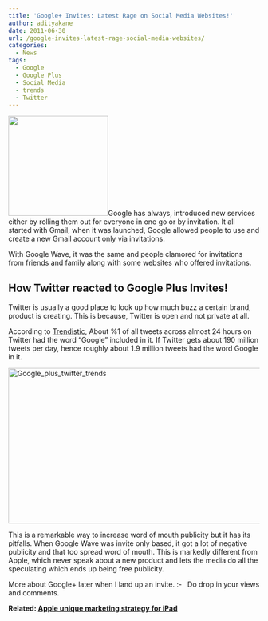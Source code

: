 ```yaml
---
title: 'Google+ Invites: Latest Rage on Social Media Websites!'
author: adityakane
date: 2011-06-30
url: /google-invites-latest-rage-social-media-websites/
categories:
  - News
tags:
  - Google
  - Google Plus
  - Social Media
  - trends
  - Twitter
---
```

[<img class="alignright size-thumbnail wp-image-41535" title="Google_plus.png" src="http://cdn.devilsworkshop.org/files/2011/06/Google_plus-200x200.png" alt="" width="200" height="200" />][1]Google has always, introduced new services either by rolling them out for everyone in one go or by invitation. It all started with Gmail, when it was launched, Google allowed people to use and create a new Gmail account only via invitations.

With Google Wave, it was the same and people clamored for invitations from friends and family along with some websites who offered invitations.

## How Twitter reacted to Google Plus Invites!

Twitter is usually a good place to look up how much buzz a certain brand, product is creating. This is because, Twitter is open and not private at all.

According to <a href="http://trendistic.com" onclick="_gaq.push(['_trackEvent', 'outbound-article', 'http://trendistic.com', 'Trendistic']);" >Trendistic</a>, About %1 of all tweets across almost 24 hours on Twitter had the word “Google” included in it. If Twitter gets about 190 million tweets per day, hence roughly about 1.9 million tweets had the word Google in it.

[<img style="background-image: none; padding-left: 0px; padding-right: 0px; display: inline; padding-top: 0px; border: 0px;" title="Google_plus_twitter_trends" src="http://cdn.devilsworkshop.org/files/2011/06/Google_plus_twitter_trends_thumb.png" border="0" alt="Google_plus_twitter_trends" width="570" height="311" />][2]

This is a remarkable way to increase word of mouth publicity but it has its pitfalls. When Google Wave was invite only based, it got a lot of negative publicity and that too spread word of mouth. This is markedly different from Apple, which never speak about a new product and lets the media do all the speculating which ends up being free publicity.

More about Google+ later when I land up an invite. <img src="http://devilsworkshop.org/wp-includes/images/smilies/simple-smile.png" alt=":-)" class="wp-smiley" style="height: 1em; max-height: 1em;" />  Do drop in your views and comments.

**Related: [Apple unique marketing strategy for iPad][3]**

 [1]: http://cdn.devilsworkshop.org/files/2011/06/Google_plus.png
 [2]: http://cdn.devilsworkshop.org/files/2011/06/Google_plus_twitter_trends.png
 [3]: http://devilsworkshop.org/the-unique-marketing-strategy-for-apples-tablet/

